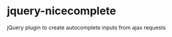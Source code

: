 jquery-nicecomplete
===================

jQuery plugin to create autocomplete inputs from ajax requests

